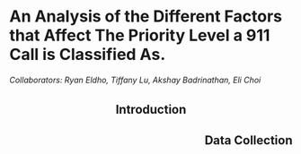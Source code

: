 # **An Analysis of the Different Factors that Affect The Priority Level a 911 Call is Classified As.**

###### Collaborators: Ryan Eldho, Tiffany Lu, Akshay Badrinathan, Eli Choi

## **<p style="text-align:center;">Introduction</p>**

## **<p style="text-align:right;">Data Collection</p>**
